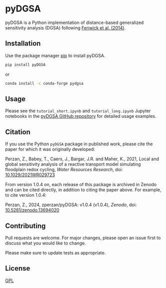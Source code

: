 # pyDGSA

pyDGSA is a Python implementation of distance-based generalized sensitivity analysis (DGSA) following [Fenwick et al. (2014)](https://doi.org/10.1007/s11004-014-9530-5).

## Installation

Use the package manager [pip](https://pip.pypa.io/en/stable/) to install pyDGSA.

```bash
pip install pyDGSA
```
or
```bash
conda install -c conda-forge pydgsa
```

## Usage
Please see the `tutorial_short.ipynb` and `tutorial_long.ipynb` Jupyter notebooks in the [pyDGSA GitHub repository](https://github.com/zperzan/pyDGSA) for detailed usage examples.

## Citation
If you use the Python `pyDGSA` package in published work, please cite the paper for which it
was originally developed:

Perzan, Z., Babey, T., Caers, J., Bargar, J.R. and Maher, K., 2021, Local and global sensitivity analysis of a reactive transport model simulating floodplain redox cycling, *Water Resources Research*, doi: [10.1029/2021WR029723](https://dx.doi.org/10.1029/2021WR029723)

From version 1.0.4 on, each release of this package is archived in Zenodo and can be cited directly, in addition to citing the paper above. For example, to cite version 1.0.4:

Perzan, Z., 2024, zperzan/pyDGSA: v1.0.4 (v1.0.4), *Zenodo*, doi: [10.5281/zenodo.13694020](https://doi.org/10.5281/zenodo.13694020)

## Contributing
Pull requests are welcome. For major changes, please open an issue first to discuss what you would like to change.

Please make sure to update tests as appropriate.

## License
[GPL](https://choosealicense.com/licenses/gpl-3.0/)

